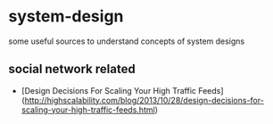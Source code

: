 # system-design
some useful sources to understand concepts of system designs


## social network related

* [Design Decisions For Scaling Your High Traffic Feeds] (http://highscalability.com/blog/2013/10/28/design-decisions-for-scaling-your-high-traffic-feeds.html)
